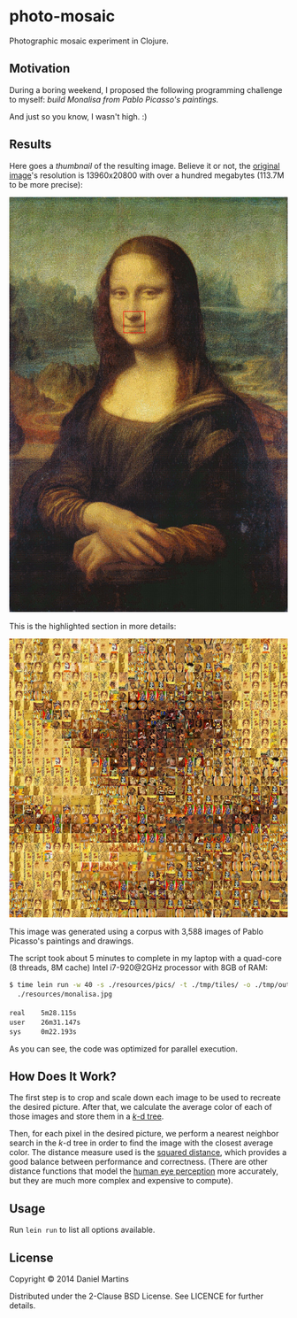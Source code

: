 # photo-mosaic

Photographic mosaic experiment in Clojure.

## Motivation

During a boring weekend, I proposed the following programming challenge to
myself: _build Monalisa from Pablo Picasso's paintings._

And just so you know, I wasn't high. :)

## Results

Here goes a _thumbnail_ of the resulting image. Believe it or not, the
[original image](./resources/doc-img/demo-full.jpg.7z)'s resolution is
13960x20800 with over a hundred megabytes (113.7M to be more precise):

![thumb](./resources/doc-img/demo-1.jpg)

This is the highlighted section in more details:

![zoom](./resources/doc-img/demo-2.jpg)

This image was generated using a corpus with 3,588 images of Pablo Picasso's
paintings and drawings.

The script took about 5 minutes to complete in my laptop with a quad-core (8
threads, 8M cache) Intel i7-920@2GHz processor with 8GB of RAM:

````bash
$ time lein run -w 40 -s ./resources/pics/ -t ./tmp/tiles/ -o ./tmp/out.jpg \
  ./resources/monalisa.jpg

real    5m28.115s
user    26m31.147s
sys     0m22.193s

````

As you can see, the code was optimized for parallel execution.

## How Does It Work?

The first step is to crop and scale down each image to be used to recreate the
desired picture. After that, we calculate the average color of each of those
images and store them in a [_k_-d tree](http://en.wikipedia.org/wiki/K-d_tree).

Then, for each pixel in the desired picture, we perform a nearest neighbor
search in the _k_-d tree in order to find the image with the closest average
color. The distance measure used is the
[squared distance](http://en.wikipedia.org/wiki/Euclidean_distance), which
provides a good balance between performance and correctness. (There are other
distance functions that model the
[human eye perception](http://en.wikipedia.org/wiki/Color_vision) more
accurately, but they are much more complex and expensive to compute).

## Usage

Run `lein run` to list all options available.

## License

Copyright © 2014 Daniel Martins

Distributed under the 2-Clause BSD License. See LICENCE for further details.
